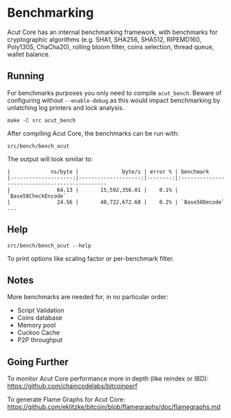 Benchmarking
============

Acut Core has an internal benchmarking framework, with benchmarks
for cryptographic algorithms (e.g. SHA1, SHA256, SHA512, RIPEMD160, Poly1305, ChaCha20), rolling bloom filter, coins selection,
thread queue, wallet balance.

Running
---------------------

For benchmarks purposes you only need to compile `acut_bench`. Beware of configuring without `--enable-debug` as this would impact
benchmarking by unlatching log printers and lock analysis.

    make -C src acut_bench

After compiling Acut Core, the benchmarks can be run with:

    src/bench/bench_acut

The output will look similar to:
```
|             ns/byte |              byte/s | error % | benchmark
|--------------------:|--------------------:|--------:|:----------------------------------------------
|               64.13 |       15,592,356.01 |    0.1% | `Base58CheckEncode`
|               24.56 |       40,722,672.68 |    0.2% | `Base58Decode`
...
```

Help
---------------------

    src/bench/bench_acut --help

To print options like scaling factor or per-benchmark filter.

Notes
---------------------
More benchmarks are needed for, in no particular order:
- Script Validation
- Coins database
- Memory pool
- Cuckoo Cache
- P2P throughput

Going Further
--------------------

To monitor Acut Core performance more in depth (like reindex or IBD): https://github.com/chaincodelabs/bitcoinperf

To generate Flame Graphs for Acut Core: https://github.com/eklitzke/bitcoin/blob/flamegraphs/doc/flamegraphs.md
